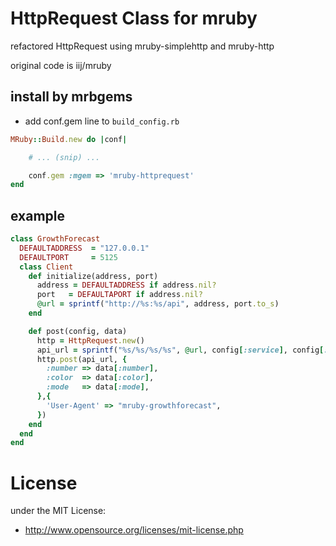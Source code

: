 # HttpRequest Class for mruby
refactored HttpRequest using mruby-simplehttp and mruby-http

original code is iij/mruby

## install by mrbgems
 - add conf.gem line to `build_config.rb`
```ruby
MRuby::Build.new do |conf|

    # ... (snip) ...

    conf.gem :mgem => 'mruby-httprequest'
end
```

## example

```ruby
class GrowthForecast
  DEFAULTADDRESS  = "127.0.0.1"
  DEFAULTPORT     = 5125
  class Client
    def initialize(address, port)
      address = DEFAULTADDRESS if address.nil?
      port   = DEFAULTAPORT if address.nil?
      @url = sprintf("http://%s:%s/api", address, port.to_s)
    end

    def post(config, data)
      http = HttpRequest.new()
      api_url = sprintf("%s/%s/%s/%s", @url, config[:service], config[:section], config[:gragh])
      http.post(api_url, {
        :number => data[:number],
        :color  => data[:color],
        :mode   => data[:mode],
      },{
        'User-Agent' => "mruby-growthforecast",
      })
    end
  end
end
```

# License
under the MIT License:

* http://www.opensource.org/licenses/mit-license.php

